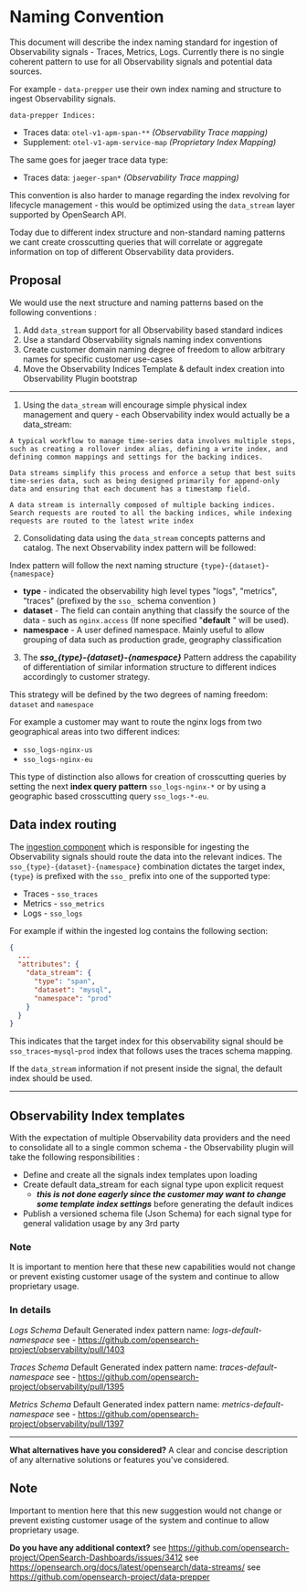 # Naming Convention
This document will describe the index naming standard for ingestion of Observability signals - Traces, Metrics, Logs.
Currently there is no single coherent pattern to use for all Observability signals and potential data sources.

For example - `data-prepper` use their own index naming and structure to ingest Observability signals.

`data-prepper Indices:`

- Traces data: `otel-v1-apm-span-**` *(Observability Trace mapping)*
- Supplement: `otel-v1-apm-service-map` *(Proprietary Index Mapping)*

The same goes for jaeger trace data type:
- Traces data: `jaeger-span*` *(Observability Trace mapping)*

This convention is also harder to manage regarding the index revolving for lifecycle management - this would be optimized using the `data_stream` layer supported by OpenSearch API.

Today due to different index structure and non-standard naming patterns we cant create crosscutting queries that will correlate or aggregate information on top of different Observability data providers.

## Proposal

We would use the next structure and naming patterns based on the following conventions :
1) Add `data_stream` support for all Observability based standard indices
2) Use a standard Observability signals naming index conventions
3) Create customer domain naming degree of freedom to allow arbitrary names for specific customer use-cases
4) Move the Observability Indices Template & default index creation into Observability Plugin bootstrap

---
1) Using the `data_stream` will encourage simple physical index management and query - each Observability index would actually be a data_stream:

```
A typical workflow to manage time-series data involves multiple steps, such as creating a rollover index alias, defining a write index, and defining common mappings and settings for the backing indices.

Data streams simplify this process and enforce a setup that best suits time-series data, such as being designed primarily for append-only data and ensuring that each document has a timestamp field.

A data stream is internally composed of multiple backing indices. Search requests are routed to all the backing indices, while indexing requests are routed to the latest write index
```

2) Consolidating data using the `data_stream`  concepts patterns and catalog. The next Observability index pattern will be followed:

Index pattern will follow the next naming structure `{type}`-`{dataset}`-`{namespace}`

- **type**	- indicated	the observability high level types "logs", "metrics", "traces" (prefixed by the `sso_` schema convention )
- **dataset**	- The field can contain anything that classify the source of the data - such as `nginx.access` (If none specified "**default** " will be used).
- **namespace**	- A user defined namespace. Mainly useful to allow grouping of data such as production grade, geography classification

3) The ***sso_{type}-{dataset}-{namespace}*** Pattern address the capability of differentiation of similar information structure to different indices accordingly to customer strategy.

This strategy will be defined by the two degrees of naming freedom: `dataset` and `namespace`

For example a customer may want to route the nginx logs from two geographical areas into two different indices:
- `sso_logs-nginx-us`
- `sso_logs-nginx-eu`

This type of distinction also allows for creation of crosscutting queries by setting the next **index query pattern** `sso_logs-nginx-*` or by using a geographic based crosscutting query `sso_logs-*-eu`.


## Data index routing
The [ingestion component](https://github.com/opensearch-project/data-prepper) which is responsible for ingesting the Observability signals should route the data into the relevant indices.
The `sso_{type}-{dataset}-{namespace}` combination dictates the target index, `{type}` is prefixed with the `sso_` prefix into one of the supported type:

- Traces - `sso_traces`
- Metrics - `sso_metrics`
- Logs - `sso_logs`

For example if within the ingested log contains the following section:
```json
{
  ...
  "attributes": {
    "data_stream": {
      "type": "span",
      "dataset": "mysql",
      "namespace": "prod"
    }
  }
}
```
This indicates that the target index for this observability signal should be `sso_traces`-`mysql`-`prod` index that follows uses the traces schema mapping.

If the `data_stream` information if not present inside the signal, the default index should be used.


---

## Observability Index templates
With the expectation of multiple Observability data providers and the need to consolidate all to a single common schema - the Observability plugin will take the following responsibilities :

- Define and create all the signals index templates upon loading
- Create default data_stream for each signal type upon explicit request
    - **_this is not done eagerly since the customer may want to change some template index settings_** before generating the default indices
- Publish a versioned schema file (Json Schema) for each signal type for general validation usage by any 3rd party

### Note
It is important to mention here that these new capabilities would not change or prevent existing customer usage of the system and continue to allow proprietary usage.


### In details
*Logs Schema*
Default Generated index pattern name: *logs-default-namespace*
see - https://github.com/opensearch-project/observability/pull/1403

*Traces Schema*
Default Generated index pattern name:  *traces-default-namespace*
see - https://github.com/opensearch-project/observability/pull/1395

*Metrics Schema*
Default Generated index pattern name:  *metrics-default-namespace*
see - https://github.com/opensearch-project/observability/pull/1397

---

**What alternatives have you considered?**
A clear and concise description of any alternative solutions or features you've considered.

## Note
Important to mention here that this new suggestion would not change or prevent existing customer usage of the system and continue to allow proprietary usage.

**Do you have any additional context?**
see https://github.com/opensearch-project/OpenSearch-Dashboards/issues/3412
see https://opensearch.org/docs/latest/opensearch/data-streams/
see https://github.com/opensearch-project/data-prepper